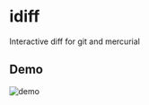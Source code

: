 # idiff
Interactive diff for git and mercurial
## Demo
![demo](https://raw.githubusercontent.com/alveflo/idiff/master/img/demo.png)
